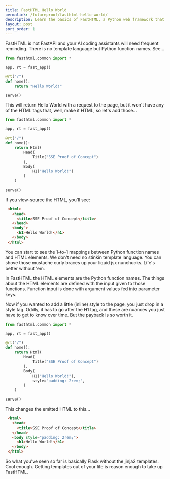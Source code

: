 ```yaml
---
title: FastHTML Hello World
permalink: /futureproof/fasthtml-hello-world/
description: Learn the basics of FastHTML, a Python web framework that skips templating languages and allows direct HTML element creation with Python functions. Discover how to build a simple "Hello World" page with structured HTML using FastHTML's function-to-element mapping.
layout: post
sort_order: 1
---
```


FastHTML is not FastAPI and your AI coding assistants will need frequent
reminding. There is no template language but Python function names. See...

```python
from fasthtml.common import *

app, rt = fast_app()

@rt("/")
def home():
    return "Hello World!"

serve()
```

This will return Hello World with a request to the page, but it won't have any
of the HTML tags that, well, make it HTML, so let's add those...

```python
from fasthtml.common import *

app, rt = fast_app()

@rt("/")
def home():
    return Html(
        Head(
            Title("SSE Proof of Concept")
        ),
        Body(
            H1("Hello World!")
        )
    )

serve()
```

If you view-source the HTML, you'll see:

```html
 <html>
   <head>
     <title>SSE Proof of Concept</title>
   </head>
   <body">
     <h1>Hello World!</h1>
   </body>
 </html>
```

You can start to see the 1-to-1 mappings between Python function names and HTML
elements. We don't need no stinkin template language. You can shove those
mustache curly braces up your liquid jsx nunchucks. Life's better without 'em.

In FastHTML the HTML elements are the Python function names. The things about
the HTML elements are defined with the input given to those functions. Function
input is done with argument values fed into parameter keys.

Now if you wanted to add a little (inline) style to the page, you just drop in a
style tag. Oddly, it has to go after the H1 tag, and these are nuances you just
have to get to know over time. But the payback is so worth it.

```python
from fasthtml.common import *

app, rt = fast_app()

@rt("/")
def home():
    return Html(
        Head(
            Title("SSE Proof of Concept")
        ),
        Body(
            H1("Hello World!"),
            style="padding: 2rem;",
        )
    )

serve()
```

This changes the emitted HTML to this...

```html
 <html>
   <head>
     <title>SSE Proof of Concept</title>
   </head>
   <body style="padding: 2rem;">
     <h1>Hello World!</h1>
   </body>
 </html>
```

So what you've seen so far is basically Flask without the jinja2 templates. Cool
enough. Getting templates out of your life is reason enough to take up FastHTML.


